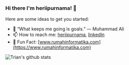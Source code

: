 ### Hi there I'm heriipurnama! 👋 

<!--
**heriipurnama/heriipurnama** is a ✨ _special_ ✨ repository because its `README.md` (this file) appears on your GitHub profile.
-->
Here are some ideas to get you started:

- 🌱 “What keeps me going is goals.” ― Muhammad Ali
- 📫 How to reach me: [heriipurnama](http://heriipurnama.ga), [linkedIn](https://www.linkedin.com/in/heriipurnama)
- 🔭 Fun Fact: [www.rumahinformatika.com](https://www.rumahinformatika.com)

 ![Trian's github stats](https://github-readme-stats.vercel.app/api?username=heriipurnama&show_icons=true&theme=dark)

